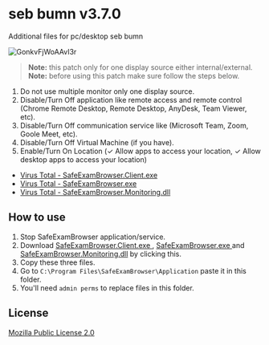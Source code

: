 # seb bumn v3.7.0
Additional files for pc/desktop seb bumn

![GonkvFjWoAAvI3r](https://github.com/user-attachments/assets/89889ff3-a017-47d6-a700-30ecafb36257)

> **Note:** this patch only for one display source either internal/external.<br />
> **Note:** before using this patch make sure follow the steps below.
1. Do not use multiple monitor only one display source.
2. Disable/Turn Off application like remote access and remote control (Chrome Remote Desktop, Remote Desktop, AnyDesk, Team Viewer, etc).
3. Disable/Turn Off communication service like (Microsoft Team, Zoom, Goole Meet, etc).
4. Disable/Turn Off Virtual Machine (if you have).
5. Enable/Turn On Location (✓ Allow apps to access your location, ✓ Allow desktop apps to access your location)

- [Virus Total - SafeExamBrowser.Client.exe](https://www.virustotal.com/gui/url-analysis/u-42aadc95b266bd4bce42a9c4378c585b4e7265596e7d5e1ed7c25eda2b225184-1745232849)
- [Virus Total - SafeExamBrowser.exe](https://www.virustotal.com/gui/url-analysis/u-978490241ace02f905ac4824aa2964401b55ad3b11e95f747efa29763500b851-1745232920)
- [Virus Total - SafeExamBrowser.Monitoring.dll](https://www.virustotal.com/gui/url/74d6577045eef3ddc46af790abc94f33f230daffebd345afe1c56499e4aa80f5)

## How to use
1. Stop SafeExamBrowser application/service.
2. Download [SafeExamBrowser.Client.exe
](https://github.com/fimesac002/seb-bumn/releases/download/1.0.0/SafeExamBrowser.Client.exe), [SafeExamBrowser.exe
](https://github.com/fimesac002/seb-bumn/releases/download/1.0.0/SafeExamBrowser.exe) and [SafeExamBrowser.Monitoring.dll](https://github.com/fimesac002/seb-bumn/releases/download/1.0.0/SafeExamBrowser.Monitoring.dll) by clicking this.
3. Copy these three files.
4. Go to `C:\Program Files\SafeExamBrowser\Application` paste it in this folder.
5. You'll need `admin perms` to replace files in this folder.

## License
[Mozilla Public License 2.0](https://www.mozilla.org/en-US/MPL/2.0/)
